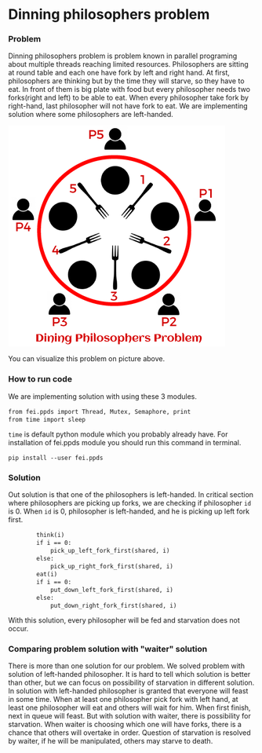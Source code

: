 # Dinning philosophers problem

### Problem

Dinning philosophers problem is problem known in parallel programing about multiple threads 
reaching limited resources. Philosophers are sitting at round table and each one have fork 
by left and right hand. At first, philosophers are thinking but by the time they will starve,
so they have to eat. In front of them is big plate with food but every philosopher needs two 
forks(right and left) to be able to eat. When every philosopher take fork by right-hand, last
philosopher will not have fork to eat. We are implementing solution where some philosophers 
are left-handed.

![dining-philosophers-problem.png](assets%2Fimages%2Fdining-philosophers-problem.png)

You can visualize this problem on picture above.



### How to run code

We are implementing solution with using these 3 modules.
```commandline
from fei.ppds import Thread, Mutex, Semaphore, print
from time import sleep
```
`time` is default python module which you probably already have. For installation 
of fei.ppds module you should run this command in terminal.
```commandline
pip install --user fei.ppds
```

### Solution 

Out solution is that one of the philosophers is left-handed. In critical section
where philosophers are picking up forks, we are checking if philosopher `id` is 0. When
`id` is 0, philosopher is left-handed, and he is picking up left fork first.

```commandline
        think(i)
        if i == 0:
            pick_up_left_fork_first(shared, i)
        else:
            pick_up_right_fork_first(shared, i)
        eat(i)
        if i == 0:
            put_down_left_fork_first(shared, i)
        else:
            put_down_right_fork_first(shared, i)
```

With this solution, every philosopher will be fed and starvation does not occur.

### Comparing problem solution with "waiter" solution

There is more than one solution for our problem. We solved problem with solution of left-handed
philosopher. It is hard to tell which solution is better than other, but we can focus on possibility
of starvation in different solution. In solution with left-handed philosopher is granted that everyone
will feast in some time. When at least one philosopher pick fork with left hand, at least one 
philosopher will eat and others will wait for him. When first finish, next in queue will feast. 
But with solution with waiter, there is possibility for starvation. When waiter is choosing which
one will have forks, there is a chance that others will overtake in order. Question of starvation
is resolved by waiter, if he will be manipulated, others may starve to death.


